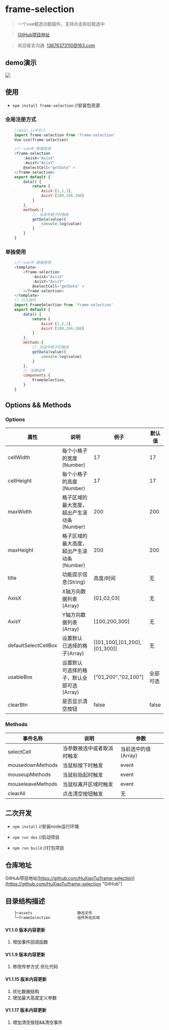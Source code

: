# frame-selection
> 一个vue框选功能插件，支持点击和拉框选中

> [GitHub项目地址](https://github.com/HuXiaoTu/frame-selection "GitHub")

> 欢迎留言沟通: 13676373110@163.com

## demo演示
![](http://www.qxxwss.cn/frame-selection.gif)

## 使用

- ``` npm install frame-selection ```  //安装包资源

### 全局注册方式
``` JavaScript
    //main.js中引入
    import frame-selection from 'frame-selection'
    Vue.use(frame-selection)
```
``` JavaScript
    //*.vue中 直接使用
    <frame-selection 
        :AxisX="AxisX" 
        :AxisY="AxisY" 
        @selectCell="getData" >
    </frame-selection>
    export default {
        data() {
            return {
                AxisX:[1,2,3],
                AxisY:[100,200,300]
            }
        },
        methods:{
            // 当选中格子时触发
            getData(value){
                console.log(value)
            }
        }
    }
```
### 单独使用
``` JavaScript
    //*.vue中 直接使用
    <template>
        <frame-selection 
            :AxisX="AxisX" 
            :AxisY="AxisY" 
            @selectCell="getData" >
        </frame-selection>
    </template>
    // 引入组件
    import FrameSelection from 'frame-selection'
    export default {
        data() {
            return {
                AxisX:[1,2,3],
                AxisY:[100,200,300]
            }
        },
        methods:{
            // 当选中格子时触发
            getData(value){
                console.log(value)
            }
        },
        // 注册组件
        components:{
            FrameSelection,
        }
    }
```

## Options && Methods

### Options

属性 | 说明 | 例子| 默认值 |
-|-|-|-
cellWidth | 每个小格子的宽度 (Number) | 17 | 17 |
cellHeight | 每个小格子的高度 (Number) | 17 | 17 |
maxWidth | 格子区域的最大宽度，超出产生滚动条(Number) | 200 | 200 |
maxHeight | 格子区域的最大高度，超出产生滚动条(Number) | 200 | 200 |
title | 功能提示信息(String) | 高度/时间 | 无 |
AxisX | X轴方向数据列表(Array) | [01,02,03] | 无 |
AxisY | Y轴方向数据列表(Array) | [100,200,300] | 无 |
defaultSelectCellBox | 设置默认 已选择的格子(Array) | [[01,100],[01,200],[01,300]] | 无 |
usableBox | 设置默认 可选择的格子，默认全部可选(Array) | ["01,200","02,100"] | 全部可选 |
clearBtn | 是否显示清空按钮 | false | false

### Methods

事件名称 | 说明 | 参数
-|-|-
selectCell | 当参数被选中或者取消时触发 | 当前选中的值(Array) |
mousedownMethods | 当鼠标按下时触发 | event |
mouseupMethods | 当鼠标抬起时触发 | event |
mouseleaveMethods | 当鼠标离开区域时触发 | event |
clearAll | 点击清空按钮触发 | 无

## 二次开发

-  ``` npm install ```          //安装node运行环境

-  ``` npm run dev ```          //启动项目

-  ``` npm run build ```        //打包项目

## 仓库地址

GitHub项目地址[https://github.com/HuXiaoTu/frame-selection](https://github.com/HuXiaoTu/frame-selection "GitHub")

## 目录结构描述
```js
    ├─assets                    静态文件
    └─frameSelection            组件所在区域
```



#### V1.1.0 版本内容更新
1. 增加事件回调函数
#### V1.1.9 版本内容更新
1. 修改传参方式 优化代码
#### V1.1.15 版本内容更新
1. 优化数据结构
2. 增加最大高度定义参数
#### V1.1.17 版本内容更新
1. 增加清空按钮&&清空事件